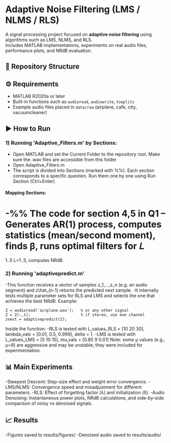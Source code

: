 # Adaptive Noise Filtering (LMS / NLMS / RLS)

A signal processing project focused on **adaptive noise filtering** using algorithms such as LMS, NLMS, and RLS.  
Includes MATLAB implementations, experiments on real audio files, performance plots, and NRdB evaluation.

## 📂 Repository Structure


## ⚙️ Requirements
- MATLAB R2020a or later  
- Built-in functions such as `audioread`, `audiowrite`, `toeplitz`  
- Example audio files placed in `data/raw` (airplane, cafe, city, vacuumcleaner)

## ▶️ How to Run
### 1) Running 'Adaptive_Filters.m' by Sections:

- Open MATLAB and set the Current Folder to the repository root. Make sure the .wav files are accessible from this folder
- Open Adaptive_Filters.m
- The script is divided into Sections (marked with %%). Each section corresponds to a specific question. Run them one by one using Run Section (Ctrl+Enter)

#### Mapping Sections:

-%% The code for section 4,5 in Q1 – Generates AR(1) process, computes statistics (mean/second moment), finds β, runs optimal filters for 
𝐿
=
1..5
L=1..5, computes NRdB.


### 2) Running 'adaptivepredict.m'
   -This function receives a vector of samples z_1,...,z_n (e.g. an audio segment) and z\hat_(n-1) returns the predicted next sample.
   -It internally tests multiple parameter sets for RLS and LMS and selects the one that achieves the best NRdB.
   Example:

   ```
   Z = audioread('airplane.wav');   % or any other signal
   Z = Z(:,1);                      % if stereo, use one channel
   znext = adaptivepredict(Z);
   ```


   Inside the function:
   -RLS is tested with L_values_RLS = [10 20 30], lambda_vals = [0.01, 0.5, 0.999], delta = 1.
   -LMS is tested with L_values_LMS = [5 10 15], mu_vals = [0.85 9 0.01]
   Note: some μ values (e.g., μ=9) are aggressive and may be unstable; they were included for experimentation.


## 📊 Main Experiments

-Steepest Descent: Step-size effect and weight error convergence.
-LMS/NLMS: Convergence speed and misadjustment for different parameters.
-RLS: Effect of forgetting factor (λ) and initialization (δ).
-Audio Denoising: Instantaneous power plots, NRdB calculations, and side-by-side comparison of noisy vs denoised signals.

## 📈 Results
-Figures saved to results/figures/
-Denoised audio saved to results/audio/
   

